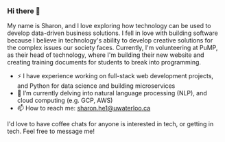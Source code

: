 ### Hi there 👋 
My name is Sharon, and I love exploring how technology can be used to develop data-driven business solutions. I fell in love with building software because I believe in technology's ability to develop creative solutions for the complex issues our society faces. Currently, I'm volunteering at PuMP, as their head of technology, where I'm building their new website and creating training documents for students to break into programming.
- ⚡ I have experience working on full-stack web development projects, and Python for data science and building microservices
- 🌱 I’m currently delving into natural language processing (NLP), and cloud computing (e.g. GCP, AWS)
- 📫 How to reach me: sharon.he1@uwaterloo.ca

I'd love to have coffee chats for anyone is interested in tech, or getting in tech. Feel free to message me!
<!--
**xsharonhe/xsharonhe** is a ✨ _special_ ✨ repository because its `README.md` (this file) appears on your GitHub profile.

Here are some ideas to get you started:

- 🔭 I’m currently working on ...
- 🌱 I’m currently learning ...
- 👯 I’m looking to collaborate on ...
- 🤔 I’m looking for help with ...
- 💬 Ask me about ...
- 📫 How to reach me: ...
- 😄 Pronouns: ...
- ⚡ Fun fact: ...
-->
